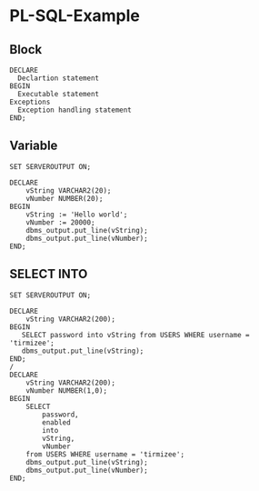 # PL-SQL-Example

## Block

    DECLARE
      Declartion statement
    BEGIN 
      Executable statement
    Exceptions
      Exception handling statement
    END;

## Variable

    SET SERVEROUTPUT ON;

    DECLARE 
        vString VARCHAR2(20);
        vNumber NUMBER(20);
    BEGIN
        vString := 'Hello world';
        vNumber := 20000;
        dbms_output.put_line(vString);
        dbms_output.put_line(vNumber);
    END;

## SELECT INTO

    SET SERVEROUTPUT ON;

    DECLARE 
        vString VARCHAR2(200);
    BEGIN
       SELECT password into vString from USERS WHERE username = 'tirmizee';
       dbms_output.put_line(vString);
    END;
    /
    DECLARE 
        vString VARCHAR2(200);
        vNumber NUMBER(1,0);
    BEGIN
        SELECT 
            password, 
            enabled 
            into 
            vString, 
            vNumber  
        from USERS WHERE username = 'tirmizee';
        dbms_output.put_line(vString);
        dbms_output.put_line(vNumber);
    END;
